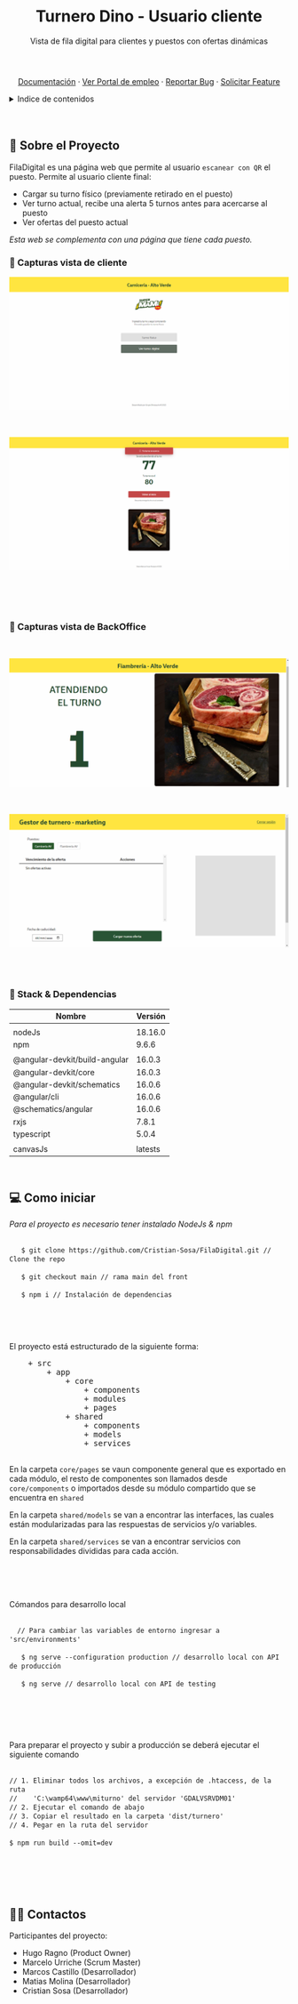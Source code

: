 <header align="center">
  
  <h1 align="center">Turnero Dino - Usuario cliente</h1>
  
  <p align="center">Vista de fila digital para clientes y puestos con ofertas dinámicas</p>
 
</header>

<section align="center">

[Documentación](https://github.com/Cristian-Sosa/FilaDigital)
·
[Ver Portal de empleo](http://clubmami.com.ar/miturno/turnero/AV/carniceria)
·
[Reportar Bug](https://github.com/Cristian-Sosa/FilaDigital/issues)
·
[Solicitar Feature](https://github.com/Cristian-Sosa/FilaDigital/issues)

</section>

<!-- TABLE OF CONTENTS -->
<details closed>
  <summary>Indice de contenidos</summary>
  <ul>
    <li>
      <a href="#about-the-project">Sobre el Proyecto</a>
      <ul>
        <li><a href="#capturas">Capturas</a></li>
        <li><a href="#stack">Stack & Dependencias</a></li>
      </ul>
    </li>
    <li><a href="#install">Como iniciar</a></li>
    <li><a href="#contact">Contactos</a></li>
  </ul>
</details>

<br />
<br />

<section id="about-the-project">
  <h2>💼 Sobre el Proyecto</h2>

FilaDigital es una página web que permite al usuario `escanear con QR` el puesto. Permite al usuario cliente final:

- Cargar su turno físico (previamente retirado en el puesto)
- Ver turno actual, recibe una alerta 5 turnos antes para acercarse al puesto
- Ver ofertas del puesto actual

_Esta web se complementa con una página que tiene cada puesto._

<article id="capturas">

  <h3>📸 Capturas vista de cliente</h3>

![Desktop App version](./docs/image-1.png "Desktop App version - Login")

<br />

![Desktop App version](./docs/image-2.png "Desktop App version - Turnero - Alerta 1")

<br />
<br />
<br />

<h3>📸 Capturas vista de BackOffice</h3>

<br />

![Desktop App version](./docs/puesto.png "Desktop App version - Turnero - Alerta 1")

<br />

![Desktop App version](./docs/marketing.png "Desktop App version - Turnero - Alerta 1")

</article>
  
<br />
<br />
  
<article id="stack">
  
  <h3>👾 Stack & Dependencias</h3>

| **Nombre**                    | **Versión** |
| ----------------------------- | ----------- |
|                               |             |
| nodeJs                        | 18.16.0     |
| npm                           | 9.6.6       |
|                               |             |
| @angular-devkit/build-angular | 16.0.3      |
| @angular-devkit/core          | 16.0.3      |
| @angular-devkit/schematics    | 16.0.6      |
| @angular/cli                  | 16.0.6      |
| @schematics/angular           | 16.0.6      |
| rxjs                          | 7.8.1       |
| typescript                    | 5.0.4       |
|                               |             |
| canvasJs                      | latests     |

</article>
  
<br />

</section>

<section id="install">
  <h2>💻 Como iniciar</h2>

<article>
  
  *Para el proyecto es necesario tener instalado NodeJs & npm*

  <pre>
  <code>
   $ git clone https://github.com/Cristian-Sosa/FilaDigital.git // Clone the repo
   
   $ git checkout main // rama main del front
   
   $ npm i // Instalación de dependencias
  </code>
  </pre>

  <br />
  
  El proyecto está estructurado de la siguiente forma:  
  
  <pre>
    + src
        + app
            + core
                + components
                + modules
                + pages
            + shared
                + components
                + models
                + services  
  </pre>
  
En la carpeta `core/pages` se vaun componente general que es exportado en cada módulo, el resto de componentes son llamados desde `core/components` o importados desde su módulo compartido que se encuentra en `shared`

En la carpeta `shared/models` se van a encontrar las interfaces, las cuales están modularizadas para las respuestas de servicios y/o variables.

En la carpeta `shared/services` se van a encontrar servicios con responsabilidades divididas para cada acción.

  <br />
  <br />
  <br />

Cómandos para desarrollo local

  <pre>
  <code>
  // Para cambiar las variables de entorno ingresar a 'src/environments'

   $ ng serve --configuration production // desarrollo local con API de producción

   $ ng serve // desarrollo local con API de testing
  </code>
  </pre>

  <br />
  <br />
  
Para preparar el proyecto y subir a producción se deberá ejecutar el siguiente comando
  
  <pre>
  <code>
// 1. Eliminar todos los archivos, a excepción de .htaccess, de la ruta 
//    'C:\wamp64\www\miturno' del servidor 'GDALVSRVDM01'
// 2. Ejecutar el comando de abajo
// 3. Copiar el resultado en la carpeta 'dist/turnero'
// 4. Pegar en la ruta del servidor

$ npm run build --omit=dev
  </code>
  </pre>
  
</article>
  
</section>

<br />
<br />

<section id="contact">
  <h2>🤝🏽 Contactos</h2>

<article>
  
  Participantes del proyecto:
  
  - Hugo Ragno (Product Owner)
  - Marcelo Urriche (Scrum Master)
  - Marcos Castillo (Desarrollador)
  - Matias Molina (Desarrollador)
  - Cristian Sosa (Desarrollador)

</article>
  
</section>
